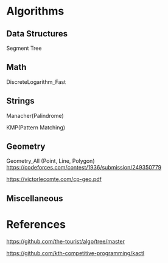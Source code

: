 # Algorithms

## Data Structures
Segment Tree
## Math
DiscreteLogarithm_Fast
## Strings
Manacher(Palindrome)

KMP(Pattern Matching)
## Geometry
Geometry_All (Point, Line, Polygon)
https://codeforces.com/contest/1936/submission/249350779

https://victorlecomte.com/cp-geo.pdf

## Miscellaneous

# References
https://github.com/the-tourist/algo/tree/master

https://github.com/kth-competitive-programming/kactl
